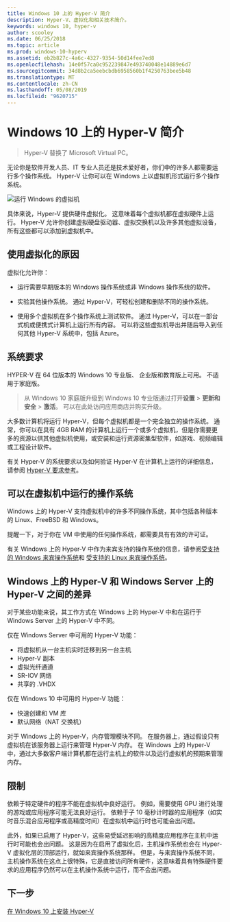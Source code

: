 ```yaml
---
title: Windows 10 上的 Hyper-V 简介
description: Hyper-V、虚拟化和相关技术简介。
keywords: windows 10, hyper-v
author: scooley
ms.date: 06/25/2018
ms.topic: article
ms.prod: windows-10-hyperv
ms.assetid: eb2b827c-4a6c-4327-9354-50d14fee7ed8
ms.openlocfilehash: 14e0f57ca0c952239847e493740048e14889e6d7
ms.sourcegitcommit: 34d8b2ca5eebcbdb6958560b1f4250763bee5b48
ms.translationtype: MT
ms.contentlocale: zh-CN
ms.lasthandoff: 05/08/2019
ms.locfileid: "9620715"
---
```

# <a name="introduction-to-hyper-v-on-windows-10"></a>Windows 10 上的 Hyper-V 简介

> Hyper-V 替换了 Microsoft Virtual PC。

无论你是软件开发人员、IT 专业人员还是技术爱好者，你们中的许多人都需要运行多个操作系统。 Hyper-V 让你可以在 Windows 上以虚拟机形式运行多个操作系统。

![运行 Windows 的虚拟机](media/HyperVNesting.png)

具体来说，Hyper-V 提供硬件虚拟化。  这意味着每个虚拟机都在虚拟硬件上运行。  Hyper-V 允许你创建虚拟硬盘驱动器、虚拟交换机以及许多其他虚拟设备，所有这些都可以添加到虚拟机中。

## <a name="reasons-to-use-virtualization"></a>使用虚拟化的原因

虚拟化允许你：

* 运行需要早期版本的 Windows 操作系统或非 Windows 操作系统的软件。

* 实验其他操作系统。 通过 Hyper-V，可轻松创建和删除不同的操作系统。

* 使用多个虚拟机在多个操作系统上测试软件。 通过 Hyper-V，可以在一部台式机或便携式计算机上运行所有内容。 可以将这些虚拟机导出并随后导入到任何其他 Hyper-V 系统中，包括 Azure。

## <a name="system-requirements"></a>系统要求

HYPER-V 在 64 位版本的 Windows 10 专业版、 企业版和教育版上可用。 不适用于家庭版。

> 从 Windows 10 家庭版升级到 Windows 10 专业版通过打开**设置** > **更新和安全** > **激活**。 可以在此处访问应用商店并购买升级。

大多数计算机将运行 Hyper-V，但每个虚拟机都是一个完全独立的操作系统。  通常，你可以在具有 4GB RAM 的计算机上运行一个或多个虚拟机，但是你需要更多的资源以供其他虚拟机使用，或安装和运行资源密集型软件，如游戏、视频编辑或工程设计软件。

有关 Hyper-V 的系统要求以及如何验证 Hyper-V 在计算机上运行的详细信息，请参阅 [Hyper-V 要求参考](../reference/hyper-v-requirements.md)。

## <a name="operating-systems-you-can-run-in-a-virtual-machine"></a>可以在虚拟机中运行的操作系统

Windows 上的 Hyper-V 支持虚拟机中的许多不同操作系统，其中包括各种版本的 Linux、FreeBSD 和 Windows。

提醒一下，对于你在 VM 中使用的任何操作系统，都需要具有有效的许可证。

有关 Windows 上的 Hyper-V 中作为来宾支持的操作系统的信息，请参阅[受支持的 Windows 来宾操作系统](supported-guest-os.md)和 [受支持的 Linux 来宾操作系统](https://docs.microsoft.com/windows-server/virtualization/hyper-v/Supported-Linux-and-FreeBSD-virtual-machines-for-Hyper-V-on-Windows)。

## <a name="differences-between-hyper-v-on-windows-and-hyper-v-on-windows-server"></a>Windows 上的 Hyper-V 和 Windows Server 上的 Hyper-V 之间的差异

对于某些功能来说，其工作方式在 Windows 上的 Hyper-V 中和在运行于 Windows Server 上的 Hyper-V 中不同。

仅在 Windows Server 中可用的 Hyper-V 功能：

* 将虚拟机从一台主机实时迁移到另一台主机
* Hyper-V 副本
* 虚拟光纤通道
* SR-IOV 网络
* 共享的 .VHDX

仅在 Windows 10 中可用的 Hyper-V 功能：

* 快速创建和 VM 库
* 默认网络（NAT 交换机）

对于 Windows 上的 Hyper-V，内存管理模块不同。 在服务器上，通过假设只有虚拟机在该服务器上运行来管理 Hyper-V 内存。 在 Windows 上的 Hyper-V 中，通过大多数客户端计算机都在运行主机上的软件以及运行虚拟机的预期来管理内存。

## <a name="limitations"></a>限制

依赖于特定硬件的程序不能在虚拟机中良好运行。 例如，需要使用 GPU 进行处理的游戏或应用程序可能无法良好运行。 依赖于子 10 毫秒计时器的应用程序（如实时音乐混合应用程序或高精度时间）在虚拟机中运行时也可能会出问题。

此外，如果已启用了 Hyper-V，这些易受延迟影响的高精度应用程序在主机中运行时可能也会出问题。  这是因为在启用了虚拟化后，主机操作系统也会在 Hyper-V 虚拟化层的顶部运行，就如来宾操作系统那样。 但是，与来宾操作系统不同，主机操作系统在这点上很特殊，它是直接访问所有硬件，这意味着具有特殊硬件要求的应用程序仍然可以在主机操作系统中运行，而不会出问题。

## <a name="next-step"></a>下一步

[在 Windows 10 上安装 Hyper-V](../quick-start/enable-hyper-v.md)
